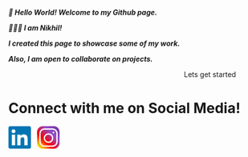   <i><b>👋 Hello World! Welcome to my Github page.<br>

  🙋🏻‍♂️ I am Nikhil!

  I created this page to showcase some of my work.<br>
  
  Also, I am open to collaborate on projects.<br>

  </b></i>
  
  <marquee>Lets get started</marquee>
  

<!---
nikhillohar/nikhillohar is a ✨ special ✨ repository because its `README.md` (this file) appears on your GitHub profile.
You can click the Preview link to take a look at your changes.
--->
# Connect with me on Social Media!<br>
  [<img  src="linkedIn.png"  width="45"  height="45"  style="background-color:white;">][linkedin]
  &nbsp;
  [<img  src="instagram.svg" width="45" height="45"   style="background-color:white;">][instagram]
  

[instagram]:  https://www.instagram.com/nikhil.lohar
[linkedin]:   https://www.linkedin.com/in/nikhil-lohar/
